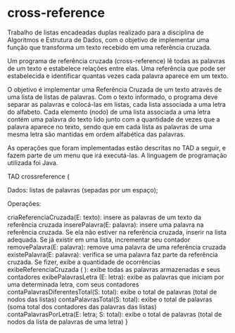 # cross-reference
Trabalho de listas encadeadas duplas realizado para a disciplina de Algoritmos e Estrutura de Dados, com o objetivo de implementar uma função que transforma um texto recebido em uma referência cruzada.

Um programa de referência cruzada (cross-reference) lê todas as palavras de um texto e estabelece relações entre elas. Uma referência que pode ser estabelecida e identificar quantas vezes cada palavra aparece em um texto.

O objetivo é implementar uma Referência Cruzada de um texto através de uma lista de listas de palavras. Com o texto informado, o programa deve separar as palavras e colocá-las em listas, cada lista associada a uma letra do alfabeto. Cada elemento (nodo) de uma lista associada a uma letra contém uma palavra do texto lido junto com a quantidade de vezes que a palavra aparece no texto, sendo que em cada lista as palavras de uma mesma letra são mantidas em ordem alfabética das palavras.

As operações que foram implementadas estão descritas no TAD a seguir, e fazem parte de um menu que irá executá-las. A linguagem de programação utilizada foi Java.

TAD crossreference {

Dados: listas de palavras (sepadas por um espaço);

Operações:

criaReferenciaCruzada(E: texto): insere as palavras de um texto da referência cruzada
inserePalavra(E: palavra): insere uma palavra na referência cruzada. Se ela não estiver na referência cruzada, inserir na lista adequada. Se já existir em uma lista, incrementar seu contador
removePalavra(E: palavra): remove uma palavra de uma referência cruzada
existePalavra(E: palavra): verifica se uma palavra faz parte da referência cruzada. Se fizer, exibe a quantidade de ocorrências
exibeReferenciaCruzada ( ): exibe todas as palavras armazenadas e seus contadores
exibePalavrasLetra (E: letra): exibe as palavras que iniciam por uma determinada letra, com seus contadores
contaPalavrasDiferentesTotal(S: total): exibe o total de palavras (total de nodos das listas)
contaPalavrasTotal(S: total): exibe o total de palavras (soma total dos contadores das palavras das listas)
contaPalavrasPorLetra(E: letra; S: total): exibe o total de palavras (total de nodos da lista de palavras de uma letra)
}
